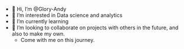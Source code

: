 - 👋 Hi, I’m @Glory-Andy
- 👀 I’m interested in Data science and analytics
- 🌱 I’m currently learning 
- 💞️ I’m looking to collaborate on projects with others in the future, and  also to make my own.
  - Come with me on this journey.

<!---
Glory-Andy/Glory-Andy is a ✨ special ✨ repository because its `README.md` (this file) appears on your GitHub profile.
You can click the Preview link to take a look at your changes.
--->
